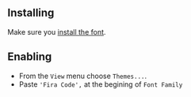 ## Installing

Make sure you [install the font](https://github.com/tonsky/FiraCode/wiki/Installing).

## Enabling

- From the `View` menu choose `Themes...`.
- Paste `'Fira Code',` at the begining of `Font Family`